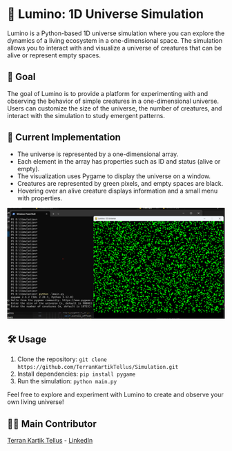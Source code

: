 # 🌌 Lumino: 1D Universe Simulation

Lumino is a Python-based 1D universe simulation where you can explore the dynamics of a living ecosystem in a one-dimensional space. The simulation allows you to interact with and visualize a universe of creatures that can be alive or represent empty spaces.

## 🚀 Goal

The goal of Lumino is to provide a platform for experimenting with and observing the behavior of simple creatures in a one-dimensional universe. Users can customize the size of the universe, the number of creatures, and interact with the simulation to study emergent patterns.

## 🌟 Current Implementation

- The universe is represented by a one-dimensional array.
- Each element in the array has properties such as ID and status (alive or empty).
- The visualization uses Pygame to display the universe on a window.
- Creatures are represented by green pixels, and empty spaces are black.
- Hovering over an alive creature displays information and a small menu with properties.

![Lumino Simulation](https://github.com/TerranKartikTellus/Simulation/blob/main/assets/view_sim/2023-12-21%20175522.png)

## 🛠️ Usage

1. Clone the repository: `git clone https://github.com/TerranKartikTellus/Simulation.git`
2. Install dependencies: `pip install pygame`
3. Run the simulation: `python main.py`

Feel free to explore and experiment with Lumino to create and observe your own living universe!

## 👨‍💻 Main Contributor

[Terran Kartik Tellus](https://github.com/TerranKartikTellus) - [LinkedIn](https://www.linkedin.com/in/terrankartiktellus/)

